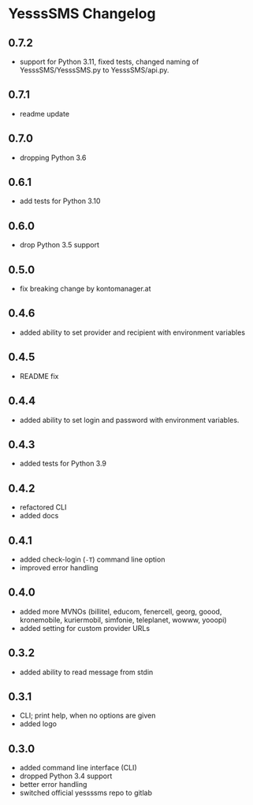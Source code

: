 # YesssSMS Changelog

## 0.7.2

- support for Python 3.11, fixed tests, changed naming of YesssSMS/YesssSMS.py to YesssSMS/api.py.

## 0.7.1

- readme update

## 0.7.0

- dropping Python 3.6

## 0.6.1

- add tests for Python 3.10

## 0.6.0

- drop Python 3.5 support

## 0.5.0

- fix breaking change by kontomanager.at

## 0.4.6

- added ability to set provider and recipient with environment variables

## 0.4.5

- README fix

## 0.4.4

- added ability to set login and password with environment variables.

## 0.4.3

- added tests for Python 3.9

## 0.4.2

- refactored CLI
- added docs

## 0.4.1

- added check-login (`-T`) command line option
- improved error handling

## 0.4.0

- added more MVNOs (billitel, educom, fenercell, georg, goood, kronemobile, kuriermobil, simfonie, teleplanet, wowww, yooopi)
- added setting for custom provider URLs

## 0.3.2

- added ability to read message from stdin

## 0.3.1

- CLI; print help, when no options are given
- added logo

## 0.3.0

- added command line interface (CLI)
- dropped Python 3.4 support
- better error handling
- switched official yessssms repo to gitlab
